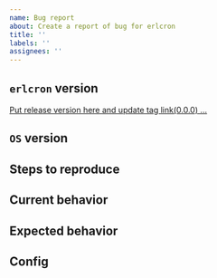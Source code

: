 ```yaml
---
name: Bug report
about: Create a report of bug for erlcron
title: ''
labels: ''
assignees: ''
---
```


## `erlcron` version
[Put release version here and update tag link(0.0.0) ...](https://github.com/erlware/erlcron.git)

## `OS` version
<!-- Put the `OS` version ... -->

## Steps to reproduce
<!-- (Optional)Describe steps to reproduce bug ... -->

## Current behavior
<!-- Describe current behavior ... -->

## Expected behavior
<!-- Describe expected behavior ... -->

## Config
<!-- (Optional)Put configuration ... -->
